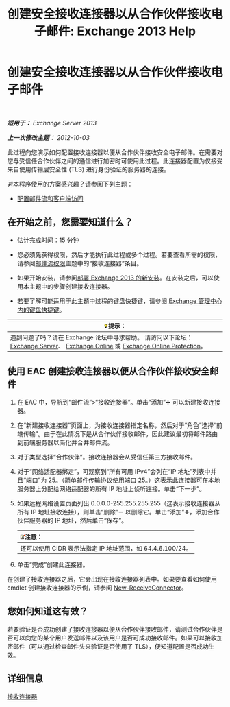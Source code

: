 ﻿---
title: '创建安全接收连接器以从合作伙伴接收电子邮件: Exchange 2013 Help'
TOCTitle: 创建安全接收连接器以从合作伙伴接收电子邮件
ms:assetid: 06aa692c-7940-4a14-a722-058c47440f85
ms:mtpsurl: https://technet.microsoft.com/zh-cn/library/JJ673037(v=EXCHG.150)
ms:contentKeyID: 50489863
ms.date: 01/11/2018
mtps_version: v=EXCHG.150
ms.translationtype: HT
---

# 创建安全接收连接器以从合作伙伴接收电子邮件

 

_**适用于：** Exchange Server 2013_

_**上一次修改主题：** 2012-10-03_

此过程向您演示如何配置接收连接器以便从合作伙伴接收安全电子邮件。在需要对您与受信任合作伙伴之间的通信进行加密时可使用此过程。此连接器配置为仅接受来自使用传输层安全性 (TLS) 进行身份验证的服务器的连接。

对本程序使用的方案感兴趣？请参阅下列主题：

  - [配置邮件流和客户端访问](configure-mail-flow-and-client-access-exchange-2013-help.md)

## 在开始之前，您需要知道什么？

  - 估计完成时间：15 分钟

  - 您必须先获得权限，然后才能执行此过程或多个过程。若要查看所需的权限，请参阅[邮件流权限](mail-flow-permissions-exchange-2013-help.md)主题中的“接收连接器”条目。

  - 如果开始安装，请参阅[部署 Exchange 2013 的新安装](deploy-a-new-installation-of-exchange-2013-exchange-2013-help.md)。在安装之后，可以使用本主题中的步骤创建接收连接器。

  - 若要了解可能适用于此主题中过程的键盘快捷键，请参阅 [Exchange 管理中心内的键盘快捷键](keyboard-shortcuts-in-the-exchange-admin-center-exchange-online-protection-help.md)。

<table>
<thead>
<tr class="header">
<th><img src="images/Bb124558.tip(EXCHG.150).gif" title="提示" alt="提示" />提示：</th>
</tr>
</thead>
<tbody>
<tr class="odd">
<td>遇到问题了吗？请在 Exchange 论坛中寻求帮助。 请访问以下论坛：<a href="https://go.microsoft.com/fwlink/p/?linkid=60612">Exchange Server</a>、 <a href="https://go.microsoft.com/fwlink/p/?linkid=267542">Exchange Online</a> 或 <a href="https://go.microsoft.com/fwlink/p/?linkid=285351">Exchange Online Protection</a>。</td>
</tr>
</tbody>
</table>


## 使用 EAC 创建接收连接器以便从合作伙伴接收安全邮件

1.  在 EAC 中，导航到“邮件流”\>“接收连接器”。单击“添加”![添加图标](images/JJ218640.c1e75329-d6d7-4073-a27d-498590bbb558(EXCHG.150).gif "添加图标") 可以新建接收连接器。

2.  在“新建接收连接器”页面上，为接收连接器指定名称，然后对于“角色”选择“前端传输”。由于在此情况下是从合作伙伴接收邮件，因此建议最初将邮件路由到前端服务器以简化并合并邮件流。

3.  对于类型选择“合作伙伴”。接收连接器会从受信任第三方接收邮件。

4.  对于“网络适配器绑定”，可观察到“所有可用 IPv4”会列在“IP 地址”列表中并且“端口”为 25。（简单邮件传输协议使用端口 25。）这表示此连接器可在本地服务器上分配给网络适配器的所有 IP 地址上侦听连接。单击“下一步”。

5.  如果远程网络设置页面列出 0.0.0.0-255.255.255.255（这表示接收连接器从所有 IP 地址接收连接），则单击“删除”![删除图标](images/JJ657492.479b6ced-8d64-4277-a725-f17fea202b28(EXCHG.150).gif "删除图标") 以删除它。单击“添加”![添加图标](images/JJ218640.c1e75329-d6d7-4073-a27d-498590bbb558(EXCHG.150).gif "添加图标")，添加合作伙伴服务器的 IP 地址，然后单击“保存”。
    
    <table>
    <thead>
    <tr class="header">
    <th><img src="images/Bb124558.note(EXCHG.150).gif" title="注意" alt="注意" />注意：</th>
    </tr>
    </thead>
    <tbody>
    <tr class="odd">
    <td>还可以使用 CIDR 表示法指定 IP 地址范围，如 64.4.6.100/24。</td>
    </tr>
    </tbody>
    </table>


6.  单击“完成”创建此连接器。

在创建了接收连接器之后，它会出现在接收连接器列表中。如果要查看如何使用 cmdlet 创建接收连接器的示例，请参阅 [New-ReceiveConnector](https://technet.microsoft.com/zh-cn/library/bb125139\(v=exchg.150\))。

## 您如何知道这有效？

若要验证是否成功创建了接收连接器以便从合作伙伴接收邮件，请测试合作伙伴是否可以向您的某个用户发送邮件以及该用户是否可成功接收邮件。如果可以接收加密邮件（可以通过检查邮件头来验证是否使用了 TLS），便知道配置是否成功生效。

## 详细信息

[接收连接器](receive-connectors-exchange-2013-help.md)

